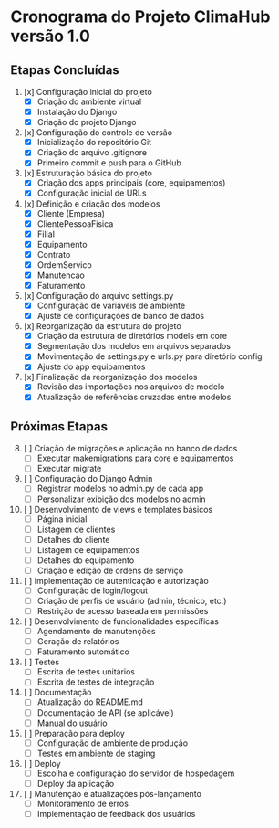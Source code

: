 # Cronograma do Projeto ClimaHub versão 1.0

## Etapas Concluídas

1. [x] Configuração inicial do projeto
   - [x] Criação do ambiente virtual
   - [x] Instalação do Django
   - [x] Criação do projeto Django

2. [x] Configuração do controle de versão
   - [x] Inicialização do repositório Git
   - [x] Criação do arquivo .gitignore
   - [x] Primeiro commit e push para o GitHub

3. [x] Estruturação básica do projeto
   - [x] Criação dos apps principais (core, equipamentos)
   - [x] Configuração inicial de URLs

4. [x] Definição e criação dos modelos
   - [x] Cliente (Empresa)
   - [x] ClientePessoaFisica
   - [x] Filial
   - [x] Equipamento
   - [x] Contrato
   - [x] OrdemServico
   - [x] Manutencao
   - [x] Faturamento

5. [x] Configuração do arquivo settings.py
   - [x] Configuração de variáveis de ambiente
   - [x] Ajuste de configurações de banco de dados

6. [x] Reorganização da estrutura do projeto
   - [x] Criação da estrutura de diretórios models em core
   - [x] Segmentação dos modelos em arquivos separados
   - [x] Movimentação de settings.py e urls.py para diretório config
   - [x] Ajuste do app equipamentos

7. [x] Finalização da reorganização dos modelos
   - [x] Revisão das importações nos arquivos de modelo
   - [x] Atualização de referências cruzadas entre modelos

## Próximas Etapas

8. [ ] Criação de migrações e aplicação no banco de dados
   - [ ] Executar makemigrations para core e equipamentos
   - [ ] Executar migrate

9. [ ] Configuração do Django Admin
   - [ ] Registrar modelos no admin.py de cada app
   - [ ] Personalizar exibição dos modelos no admin

10. [ ] Desenvolvimento de views e templates básicos
    - [ ] Página inicial
    - [ ] Listagem de clientes
    - [ ] Detalhes do cliente
    - [ ] Listagem de equipamentos
    - [ ] Detalhes do equipamento
    - [ ] Criação e edição de ordens de serviço

11. [ ] Implementação de autenticação e autorização
    - [ ] Configuração de login/logout
    - [ ] Criação de perfis de usuário (admin, técnico, etc.)
    - [ ] Restrição de acesso baseada em permissões

12. [ ] Desenvolvimento de funcionalidades específicas
    - [ ] Agendamento de manutenções
    - [ ] Geração de relatórios
    - [ ] Faturamento automático

13. [ ] Testes
    - [ ] Escrita de testes unitários
    - [ ] Escrita de testes de integração

14. [ ] Documentação
    - [ ] Atualização do README.md
    - [ ] Documentação de API (se aplicável)
    - [ ] Manual do usuário

15. [ ] Preparação para deploy
    - [ ] Configuração de ambiente de produção
    - [ ] Testes em ambiente de staging

16. [ ] Deploy
    - [ ] Escolha e configuração do servidor de hospedagem
    - [ ] Deploy da aplicação

17. [ ] Manutenção e atualizações pós-lançamento
    - [ ] Monitoramento de erros
    - [ ] Implementação de feedback dos usuários
